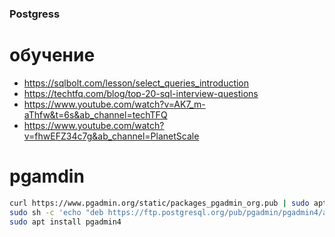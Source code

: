 ### Postgress

# обучение
- https://sqlbolt.com/lesson/select_queries_introduction
- https://techtfq.com/blog/top-20-sql-interview-questions
- https://www.youtube.com/watch?v=AK7_m-aThfw&t=6s&ab_channel=techTFQ
- https://www.youtube.com/watch?v=fhwEFZ34c7g&ab_channel=PlanetScale

# pgamdin

```bash
curl https://www.pgadmin.org/static/packages_pgadmin_org.pub | sudo apt-key add
sudo sh -c 'echo "deb https://ftp.postgresql.org/pub/pgadmin/pgadmin4/apt/$(lsb_release -cs) pgadmin4 main" > /etc/apt/sources.list.d/pgadmin4.list && apt update'
sudo apt install pgadmin4
```
